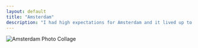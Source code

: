 ```yaml
---
layout: default
title: "Amsterdam"
description: "I had high expectations for Amsterdam and it lived up to (exceeded even) every single one of them"
---
```


![Amsterdam Photo Collage](./img/AMST.jpg)
